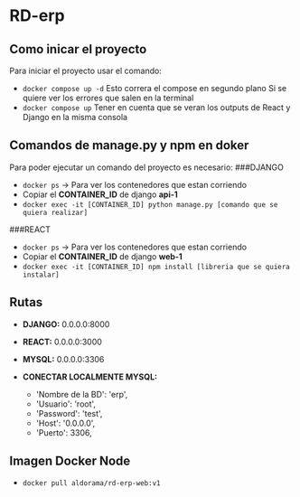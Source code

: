 # RD-erp

## Como inicar el proyecto

Para iniciar el proyecto usar el comando:
- `docker compose up -d`
Esto correra el compose en segundo plano
Si se quiere ver los errores que salen en la terminal
- `docker compose up`
Tener en cuenta que se veran los outputs de React y Django en la misma consola

## Comandos de manage.py y npm en doker

Para poder ejecutar un comando del proyecto es necesario:
###DJANGO
- `docker ps` -> Para ver los contenedores que estan corriendo
- Copiar el **CONTAINER_ID** de django **api-1**
- `docker exec -it [CONTAINER_ID] python manage.py [comando que se quiera realizar]`

###REACT
- `docker ps` -> Para ver los contenedores que estan corriendo
- Copiar el **CONTAINER_ID** de django **web-1**
- `docker exec -it [CONTAINER_ID] npm install [libreria que se quiera instalar]`

## Rutas
- **DJANGO:** 0.0.0.0:8000
- **REACT:** 0.0.0.0:3000
- **MYSQL:** 0.0.0.0:3306 
- **CONECTAR LOCALMENTE MYSQL:** 

    - 'Nombre de la BD': 'erp',
    - 'Usuario': 'root',
    - 'Password': 'test',
    - 'Host': '0.0.0.0',
    - 'Puerto': 3306,

## Imagen Docker Node
- `docker pull aldorama/rd-erp-web:v1`
